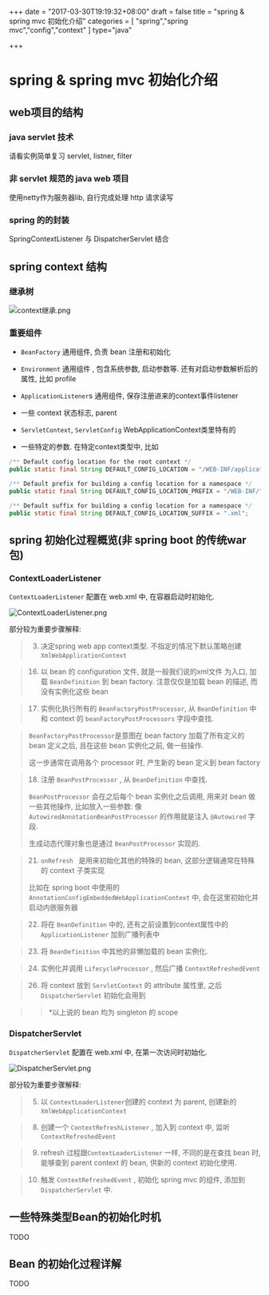 +++
date = "2017-03-30T19:19:32+08:00"
draft = false
title = "spring & spring mvc 初始化介绍"
categories = [ "spring","spring mvc","config","context" ]
type="java"

+++

# spring & spring mvc 初始化介绍

## web项目的结构

### java servlet 技术

请看实例简单复习 servlet, listner, filter

### 非 servlet 规范的 java web 项目

使用netty作为服务器lib, 自行完成处理 http 请求读写

### spring 的的封装

SpringContextListener 与 DispatcherServlet 结合

## spring context 结构

### 继承树

![context继承.png](http://img.yangxiaochen.com/image/blog/context继承.png)

### 重要组件

* `BeanFactory` 通用组件, 负责 bean 注册和初始化
* `Environment` 通用组件 , 包含系统参数, 启动参数等. 还有对启动参数解析后的属性, 比如 profile
* `ApplicationListener`s 通用组件, 保存注册进来的context事件listener
* 一些 context 状态标志, parent
* `ServletContext`, `ServletConfig` WebApplicationContext类里特有的


* 一些特定的参数. 在特定context类型中, 比如

```java
/** Default config location for the root context */
public static final String DEFAULT_CONFIG_LOCATION = "/WEB-INF/applicationContext.xml";

/** Default prefix for building a config location for a namespace */
public static final String DEFAULT_CONFIG_LOCATION_PREFIX = "/WEB-INF/";

/** Default suffix for building a config location for a namespace */
public static final String DEFAULT_CONFIG_LOCATION_SUFFIX = ".xml";	
```





## spring 初始化过程概览(非 spring boot 的传统war包)

### ContextLoaderListener

`ContextLoaderListener` 配置在 web.xml 中, 在容器启动时初始化.

![ContextLoaderListener.png](http://img.yangxiaochen.com/image/blog/ContextLoaderListener.png)



部分较为重要步骤解释:

>3. 决定spring web app context类型. 不指定的情况下默认策略创建 `XmlWebApplicationContext`

>16. 以 bean 的 configuration 文件, 就是一般我们说的xml文件 为入口, 加载 `BeanDefinition` 到 bean factory. 注意仅仅是加载 bean 的描述, 而没有实例化这些 bean

> 17. 实例化执行所有的 `BeanFactoryPostProcessor`, 从 `BeanDefinition` 中和 context 的 `beanFactoryPostProcessors` 字段中查找. 

> `BeanFactoryPostProcessor`是意图在 bean factory 加载了所有定义的 bean 定义之后, 且在这些 bean 实例化之前, 做一些操作.
>
> 这一步通常在调用各个 processor 时, 产生新的 bean 定义到 bean factory

> 18. 注册 `BeanPostProcessor` , 从 `BeanDefinition` 中查找.
>
> `BeanPostProcessor` 会在之后每个 bean 实例化之后调用, 用来对 bean 做一些其他操作, 比如放入一些参数: 像 `AutowiredAnnotationBeanPostProcessor` 的作用就是注入 `@Autowired` 字段.
>
> 生成动态代理对象也是通过  `BeanPostProcessor` 实现的.

> 21. `onRefresh ` 是用来初始化其他的特殊的 bean, 这部分逻辑通常在特殊的 context 子类实现
>
> 比如在 spring boot 中使用的 `AnnotationConfigEmbeddedWebApplicationContext` 中, 会在这里初始化并启动内嵌服务器 

> 22. 将在  `BeanDefinition` 中的, 还有之前设置到context属性中的  `ApplicationListener` 加到广播列表中

> 23. 将  `BeanDefinition`  中其他的非懒加载的 bean 实例化.

> 24. 实例化并调用 `LifecycleProcessor` , 然后广播 `ContextRefreshedEvent`

> 26. 将 context 放到 `ServletContext` 的 attribute 属性里, 之后 `DispatcherServlet` 初始化会用到

> > *以上说的 bean 均为 singleton 的 scope





### DispatcherServlet

`DispatcherServlet` 配置在 web.xml 中, 在第一次访问时初始化.

![DispatcherServlet.png](http://img.yangxiaochen.com/image/blog/DispatcherServlet.png)

部分较为重要步骤解释:

> 5. 以 `ContextLoaderListener`创建的 context 为 parent, 创建新的 `XmlWebApplicationContext`

> 8. 创建一个 `ContextRefreshListener` , 加入到 context 中, 监听 `ContextRefreshedEvent`

> 9. refresh 过程跟`ContextLoaderListener` 一样, 不同的是在查找 bean 时, 能够查到 parent context 的 bean, 供新的 context 初始化使用.

> 10. 触发  `ContextRefreshedEvent` , 初始化 spring mvc 的组件, 添加到 `DispatcherServlet` 中.

## 一些特殊类型Bean的初始化时机

TODO

## Bean 的初始化过程详解

TODO